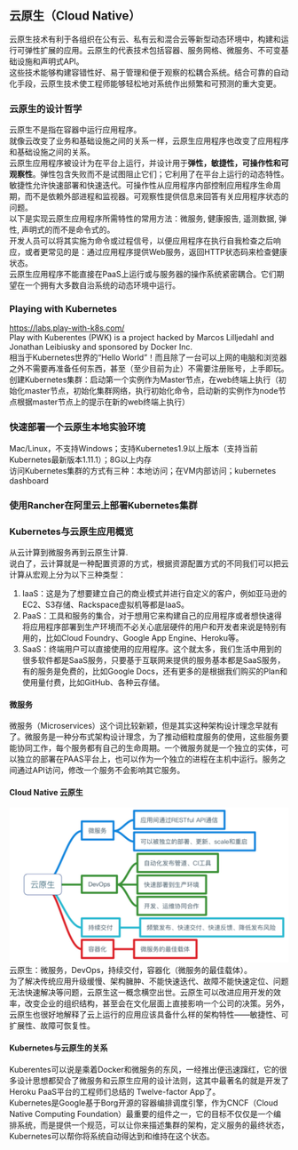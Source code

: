 ## 云原生（Cloud Native）     

云原生技术有利于各组织在公有云、私有云和混合云等新型动态环境中，构建和运行可弹性扩展的应用。云原生的代表技术包括容器、服务网格、微服务、不可变基础设施和声明式API。      
这些技术能够构建容错性好、易于管理和便于观察的松耦合系统。结合可靠的自动化手段，云原生技术使工程师能够轻松地对系统作出频繁和可预测的重大变更。     

### 云原生的设计哲学    
云原生不是指在容器中运行应用程序。   
就像云改变了业务和基础设施之间的关系一样，云原生应用程序也改变了应用程序和基础设施之间的关系。     
云原生应用程序被设计为在平台上运行，并设计用于<b>弹性，敏捷性，可操作性和可观察性</b>。弹性包含失败而不是试图阻止它们；它利用了在平台上运行的动态特性。敏捷性允许快速部署和快速迭代。可操作性从应用程序内部控制应用程序生命周期，而不是依赖外部进程和监视器。可观察性提供信息来回答有关应用程序状态的问题。         
以下是实现云原生应用程序所需特性的常用方法：微服务, 健康报告, 遥测数据, 弹性, 声明式的而不是命令式的。       
开发人员可以将其实施为命令或过程信号，以便应用程序在执行自我检查之后响应，或者更常见的是：通过应用程序提供Web服务，返回HTTP状态码来检查健康状态。     
云原生应用程序不能直接在PaaS上运行或与服务器的操作系统紧密耦合。它们期望在一个拥有大多数自治系统的动态环境中运行。     

### Playing with Kubernetes        
https://labs.play-with-k8s.com/     
Play with Kuberentes (PWK) is a project hacked by Marcos Lilljedahl and Jonathan Leibiusky and sponsored by Docker Inc.      
相当于Kubernetes世界的“Hello World”！而且除了一台可以上网的电脑和浏览器之外不需要再准备任何东西，甚至（至少目前为止）不需要注册账号，上手即玩。     
创建Kubernetes集群：启动第一个实例作为Master节点，在web终端上执行（初始化master节点，初始化集群网络，执行初始化命令，启动新的实例作为node节点根据master节点上的提示在新的web终端上执行）   

### 快速部署一个云原生本地实验环境     
Mac/Linux，不支持Windows；支持Kubernetes1.9以上版本（支持当前Kubernetes最新版本1.11.1）；8G以上内存      
访问Kubernetes集群的方式有三种：本地访问；在VM内部访问；kubernetes dashboard       

### 使用Rancher在阿里云上部署Kubernetes集群     


### Kubernetes与云原生应用概览     
从云计算到微服务再到云原生计算.      
说白了，云计算就是一种配置资源的方式，根据资源配置方式的不同我们可以把云计算从宏观上分为以下三种类型：     
1. IaaS：这是为了想要建立自己的商业模式并进行自定义的客户，例如亚马逊的EC2、S3存储、Rackspace虚拟机等都是IaaS。    
2. PaaS：工具和服务的集合，对于想用它来构建自己的应用程序或者想快速得将应用程序部署到生产环境而不必关心底层硬件的用户和开发者来说是特别有用的，比如Cloud Foundry、Google App Engine、Heroku等。     
3. SaaS：终端用户可以直接使用的应用程序。这个就太多，我们生活中用到的很多软件都是SaaS服务，只要基于互联网来提供的服务基本都是SaaS服务，有的服务是免费的，比如Google Docs，还有更多的是根据我们购买的Plan和使用量付费，比如GitHub、各种云存储。      
#### 微服务   
微服务（Microservices）这个词比较新颖，但是其实这种架构设计理念早就有了。微服务是一种分布式架构设计理念，为了推动细粒度服务的使用，这些服务要能协同工作，每个服务都有自己的生命周期。一个微服务就是一个独立的实体，可以独立的部署在PAAS平台上，也可以作为一个独立的进程在主机中运行。服务之间通过API访问，修改一个服务不会影响其它服务。     
#### Cloud Native 云原生    
![cloud native](https://github.com/zhou-1/State-Of-Art-Researches/blob/master/Kubernetes/imgs/1.PNG)     
云原生：微服务，DevOps，持续交付，容器化（微服务的最佳载体）。        
为了解决传统应用升级缓慢、架构臃肿、不能快速迭代、故障不能快速定位、问题无法快速解决等问题，云原生这一概念横空出世。云原生可以改进应用开发的效率，改变企业的组织结构，甚至会在文化层面上直接影响一个公司的决策。另外，云原生也很好地解释了云上运行的应用应该具备什么样的架构特性——敏捷性、可扩展性、故障可恢复性。            
#### Kubernetes与云原生的关系    
Kuberentes可以说是乘着Docker和微服务的东风，一经推出便迅速蹿红，它的很多设计思想都契合了微服务和云原生应用的设计法则，这其中最著名的就是开发了Heroku PaaS平台的工程师们总结的 Twelve-factor App了。       
Kubernetes是Google基于Borg开源的容器编排调度引擎，作为CNCF（Cloud Native Computing Foundation）最重要的组件之一，它的目标不仅仅是一个编排系统，而是提供一个规范，可以让你来描述集群的架构，定义服务的最终状态，Kubernetes可以帮你将系统自动得达到和维持在这个状态。     































